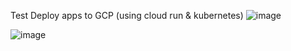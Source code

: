 Test Deploy apps to GCP (using cloud run & kubernetes)
![image](https://github.com/user-attachments/assets/170573a9-f6ee-4cd4-8ac7-3228dd8eab20)

![image](https://github.com/user-attachments/assets/e4a55923-50bf-43c2-bca7-dcebd0462f08)
